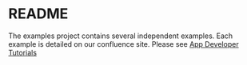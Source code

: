 # README #

The examples project contains several independent examples.  Each example is detailed on our confluence site.  Please see [App Developer Tutorials](https://healthservices.atlassian.net/wiki/display/HSPC/App+Developer+Tutorials)